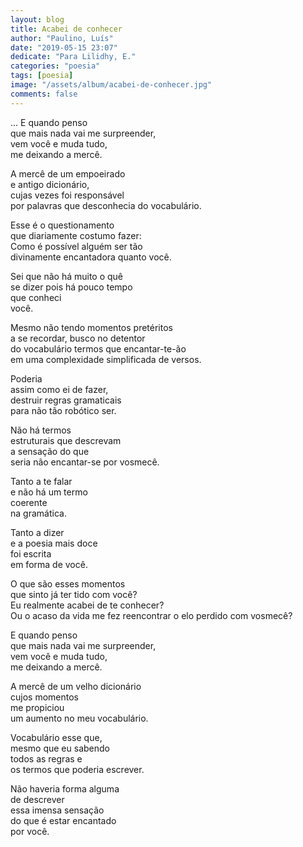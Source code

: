 ```yaml
---
layout: blog
title: Acabei de conhecer
author: "Paulino, Luís"
date: "2019-05-15 23:07"
dedicate: "Para Lilidhy, E."
categories: "poesia"
tags: [poesia]
image: "/assets/album/acabei-de-conhecer.jpg"
comments: false
---
```

... E quando penso\
que mais nada vai me surpreender,\
vem você e muda tudo,\
me deixando a mercê.

A mercê de um empoeirado\
e antigo dicionário,\
cujas vezes foi responsável\
por palavras que desconhecia do vocabulário.

Esse é o questionamento\
que diariamente costumo fazer:\
Como é possível alguém ser tão\
divinamente encantadora quanto você.

Sei que não há muito o quê\
se dizer pois há pouco tempo\
que conheci\
você.

Mesmo não tendo momentos pretéritos\
a se recordar, busco no detentor\
do vocabulário termos que encantar-te-ão\
em uma complexidade simplificada de versos.

Poderia\
assim como ei de fazer,\
destruir regras gramaticais\
para não tão robótico ser.

Não há termos\
estruturais que descrevam\
a sensação do que\
seria não encantar-se por vosmecê.

Tanto a te falar\
e não há um termo\
coerente\
na gramática.

Tanto a dizer\
e a poesia mais doce\
foi escrita\
em forma de você.

O que são esses momentos\
que sinto já ter tido com você?\
Eu realmente acabei de te conhecer?\
Ou o acaso da vida me fez reencontrar o elo perdido com vosmecê?

E quando penso\
que mais nada vai me surpreender,\
vem você e muda tudo,\
me deixando a mercê.

A mercê de um velho dicionário\
cujos momentos\
me propiciou\
um aumento no meu vocabulário.

Vocabulário esse que,\
mesmo que eu sabendo\
todos as regras e\
os termos que poderia escrever.

Não haveria forma alguma\
de descrever\
essa imensa sensação\
do que é estar encantado\
por você.
